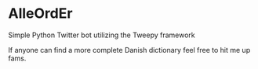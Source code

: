 # AlleOrdEr
Simple Python Twitter bot utilizing the Tweepy framework

If anyone can find a more complete Danish dictionary feel free to hit me up fams.
